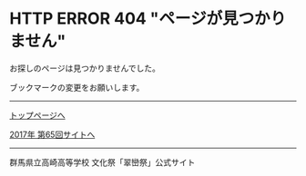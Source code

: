 # HTTP ERROR 404 "ページが見つかりません"

お探しのページは見つかりませんでした。

ブックマークの変更をお願いします。

----

[トップページへ](https://suiranfes.blue/)

[2017年 第65回サイトへ](https://2017.suiranfes.com/)

----

群馬県立高崎高等学校 文化祭「翠巒祭」公式サイト